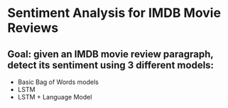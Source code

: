 # Sentiment Analysis for IMDB Movie Reviews

## Goal: given an IMDB movie review paragraph, detect its sentiment using 3 different models:
* Basic Bag of Words models
* LSTM
* LSTM + Language Model



